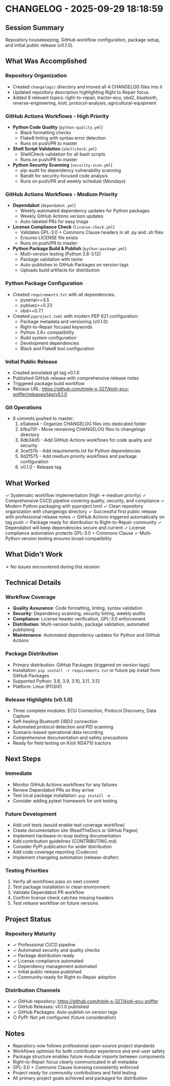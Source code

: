 # CHANGELOG - 2025-09-29 18:18:59

## Session Summary
Repository housekeeping, GitHub workflow configuration, package setup, and initial public release (v0.1.0).

## What Was Accomplished

### Repository Organization
- Created `changelogs/` directory and moved all 4 CHANGELOG files into it
- Updated repository description highlighting Right to Repair focus
- Added 8 relevant topics: right-to-repair, tractor-ecu, obd2, bluetooth, reverse-engineering, kioti, protocol-analysis, agricultural-equipment

### GitHub Actions Workflows - High Priority
- **Python Code Quality** (`python-quality.yml`)
  - Black formatting checks
  - Flake8 linting with syntax error detection
  - Runs on push/PR to master
- **Shell Script Validation** (`shellcheck.yml`)
  - ShellCheck validation for all bash scripts
  - Runs on push/PR to master
- **Python Security Scanning** (`security-scan.yml`)
  - pip-audit for dependency vulnerability scanning
  - Bandit for security-focused code analysis
  - Runs on push/PR and weekly schedule (Mondays)

### GitHub Actions Workflows - Medium Priority
- **Dependabot** (`dependabot.yml`)
  - Weekly automated dependency updates for Python packages
  - Weekly GitHub Actions version updates
  - Auto-labeled PRs for easy triage
- **License Compliance Check** (`license-check.yml`)
  - Validates GPL-3.0 + Commons Clause headers in all .py and .sh files
  - Ensures LICENSE file exists
  - Runs on push/PR to master
- **Python Package Build & Publish** (`python-package.yml`)
  - Multi-version testing (Python 3.8-3.12)
  - Package validation with twine
  - Auto-publishes to GitHub Packages on version tags
  - Uploads build artifacts for distribution

### Python Package Configuration
- Created `requirements.txt` with all dependencies:
  - pyserial>=3.5
  - pybluez>=0.23
  - obd>=0.7.1
- Created `pyproject.toml` with modern PEP 621 configuration:
  - Package metadata and versioning (v0.1.0)
  - Right-to-Repair focused keywords
  - Python 3.8+ compatibility
  - Build system configuration
  - Development dependencies
  - Black and Flake8 tool configuration

### Initial Public Release
- Created annotated git tag v0.1.0
- Published GitHub release with comprehensive release notes
- Triggered package build workflow
- Release URL: https://github.com/triple-s-327/kioti-ecu-sniffer/releases/tag/v0.1.0

### Git Operations
- 6 commits pushed to master:
  1. e5abee4 - Organize CHANGELOG files into dedicated folder
  2. bfba70f - Move remaining CHANGELOG files to changelogs directory
  3. 8db34d5 - Add GitHub Actions workflows for code quality and security
  4. 3cef37b - Add requirements.txt for Python dependencies
  5. 9d2f575 - Add medium priority workflows and package configuration
  6. v0.1.0 - Release tag

## What Worked

✓ Systematic workflow implementation (high → medium priority)
✓ Comprehensive CI/CD pipeline covering quality, security, and compliance
✓ Modern Python packaging with pyproject.toml
✓ Clean repository organization with changelogs directory
✓ Successful first public release with professional release notes
✓ GitHub Actions triggered automatically on tag push
✓ Package ready for distribution to Right-to-Repair community
✓ Dependabot will keep dependencies secure and current
✓ License compliance automation protects GPL-3.0 + Commons Clause
✓ Multi-Python version testing ensures broad compatibility

## What Didn't Work

✗ No issues encountered during this session

## Technical Details

### Workflow Coverage
- **Quality Assurance**: Code formatting, linting, syntax validation
- **Security**: Dependency scanning, security linting, weekly audits
- **Compliance**: License header verification, GPL-3.0 enforcement
- **Distribution**: Multi-version builds, package validation, automated publishing
- **Maintenance**: Automated dependency updates for Python and GitHub Actions

### Package Distribution
- Primary distribution: GitHub Packages (triggered on version tags)
- Installation: `pip install -r requirements.txt` or future pip install from GitHub Packages
- Supported Python: 3.8, 3.9, 3.10, 3.11, 3.12
- Platform: Linux (POSIX)

### Release Highlights (v0.1.0)
- Three complete modules: ECU Connection, Protocol Discovery, Data Capture
- Self-healing Bluetooth OBD2 connection
- Automated protocol detection and PID scanning
- Scenario-based operational data recording
- Comprehensive documentation and safety precautions
- Ready for field testing on Kioti NS4710 tractors

## Next Steps

### Immediate
- Monitor GitHub Actions workflows for any failures
- Review Dependabot PRs as they arrive
- Test local package installation: `pip install -e .`
- Consider adding pytest framework for unit testing

### Future Development
- Add unit tests (would enable test coverage workflow)
- Create documentation site (ReadTheDocs or GitHub Pages)
- Implement hardware-in-loop testing documentation
- Add contribution guidelines (CONTRIBUTING.md)
- Consider PyPI publication for wider distribution
- Add code coverage reporting (Codecov)
- Implement changelog automation (release-drafter)

### Testing Priorities
1. Verify all workflows pass on next commit
2. Test package installation in clean environment
3. Validate Dependabot PR workflow
4. Confirm license check catches missing headers
5. Test release workflow on future versions

## Project Status

### Repository Maturity
- ✓ Professional CI/CD pipeline
- ✓ Automated security and quality checks
- ✓ Package distribution ready
- ✓ License compliance automated
- ✓ Dependency management automated
- ✓ Initial public release published
- ✓ Community-ready for Right-to-Repair adoption

### Distribution Channels
- ✓ GitHub repository: https://github.com/triple-s-327/kioti-ecu-sniffer
- ✓ GitHub Releases: v0.1.0 published
- ✓ GitHub Packages: Auto-publish on version tags
- ○ PyPI: Not yet configured (future consideration)

## Notes

- Repository now follows professional open-source project standards
- Workflows optimize for both contributor experience and end-user safety
- Package structure enables future modular imports between components
- Right-to-Repair focus clearly communicated in all metadata
- GPL-3.0 + Commons Clause licensing consistently enforced
- Project ready for community contributions and field testing
- All primary project goals achieved and packaged for distribution